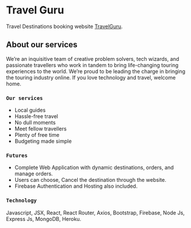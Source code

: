 # Travel Guru

Travel Destinations booking website [TravelGuru](https://travelguru-a8530.web.app/).

## About our services

We’re an inquisitive team of creative problem solvers, tech wizards, and passionate travellers who work in tandem to bring life-changing touring experiences to the world. We’re proud to be leading the charge in bringing the touring industry online. If you love technology and travel, welcome home.

### `Our services`
- Local guides
- Hassle-free travel
- No dull moments
- Meet fellow travellers
- Plenty of free time
- Budgeting made simple

### `Futures`
- Complete Web Application with dynamic destinations, orders, and manage orders.
- Users can choose, Cancel the destination through the website. 
- Firebase Authentication and Hosting also included.

### `Technology`
Javascript, JSX, React, React Router,  Axios, Bootstrap, Firebase, Node Js, Express Js, MongoDB, Heroku.
